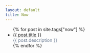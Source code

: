 ```yaml
---
layout: default
title: Now
---
```

<ul class="posts">
  {% for post in site.tags["now"] %}
    <li>
      <a href="{{ post.external_url }}">{{ post.title }}</a>
      <div class="text" style="color: #718096">{{ post.description }}</div>
    </li>
  {% endfor %}
</ul>
